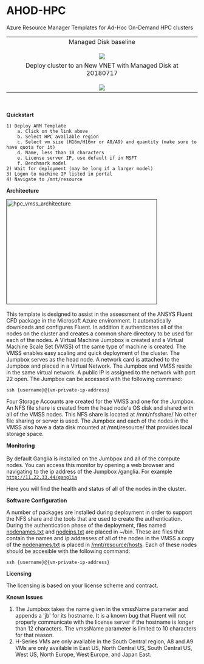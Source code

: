 # AHOD-HPC
Azure Resource Manager Templates for Ad-Hoc On-Demand HPC clusters

<table>
<td align="center">
Managed Disk baseline
<br><br>
<a href="https://portal.azure.com/#create/Microsoft.Template/uri/https%3A%2F%2Fraw.githubusercontent.com%2Fhirtanak%2FAHOD-HPC%2Fmaster%2Fazuredeploy_manageddisk4.json" target="_blank">
    <img src="http://azuredeploy.net/deploybutton.png" />
</a>
</td></tr>
<td align="center">
Deploy cluster to an New VNET with Managed Disk at 20180717
<br><br>
<a href="https://portal.azure.com/#create/Microsoft.Template/uri/https%3A%2F%2Fraw.githubusercontent.com%2Fhirtanak%2FAHOD-HPC%2Fmaster%2Fazuredeploy_manageddisk4.json" target="_blank">
    <img src="http://azuredeploy.net/deploybutton.png" />
</a>
</td></tr>
</table>

<br></br>
<b>Quickstart</b>

	1) Deploy ARM Template
		a. Click on the link above
		b. Select HPC available region
		c. Select vm size (H16m/H16mr or A8/A9) and quantity (make sure to have quota for it)
		d. Name, less than 10 characters
		e. License server IP, use default if in MSFT
		f. Benchmark model
	2) Wait for deployment (may be long if a larger model)
	3) Logon to machine IP listed in portal
	4) Navigate to /mnt/resource

<b>Architecture</b>

<img src="https://github.com/tanewill/5clickTemplates/blob/master/images/hpc_vmss_architecture.png"  align="middle" width="395" height="274"  alt="hpc_vmss_architecture" border="1"/> <br></br>
This template is designed to assist in the assessment of the ANSYS Fluent CFD package in the Microsoft Azure environment. It automatically downloads and configures Fluent. In addition it authenticates all of the nodes on the cluster and creates a common share directory to be used for each of the nodes. A Virtual Machine Jumpbox is created and a Virtual Machine Scale Set (VMSS) of the same type of machine is created. The VMSS enables easy scaling and quick deployment of the cluster. The Jumpbox serves as the head node. A network card is attached to the Jumpbox and placed in a Virtual Network. The Jumpbox and VMSS reside in the same virtual network. A public IP is assigned to the network with port 22 open. The Jumpbox can be accessed with the following command:

<code>ssh {username}@{vm-private-ip-address}</code>

Four Storage Accounts are created for the VMSS and one for the Jumpbox. An NFS file share is created from the head node's OS disk and shared with all of the VMSS nodes. This NFS share is located at /mnt/nfsshare/ No other file sharing or server is used. The Jumpbox and each of the nodes in the VMSS also have a data disk mounted at /mnt/resource/ that provides local storage space.

<b>Monitoring</b>
<br></br>
By default Ganglia is installed on the Jumbpox and all of the compute nodes. You can access this monitor by opening a web browser and navigating to the ip address of the Jumpbox /ganglia. For example
<code>http://11.22.33.44/ganglia</code>

Here you will find the health and status of all of the nodes in the cluster.

<b>Software Configuration</b>

A number of packages are installed during deployment in order to support the NFS share and the tools that are used to create the authentication. During the authentication phase of the deployment, files named <u>nodenames.txt</u> and <u>nodeips.txt</u> are placed in ~/bin. These are files that contain the names and ip addresses of all of the nodes in the VMSS a copy of the <u>nodenames.txt</u> is placed in <u>/mnt/resource/hosts</u>. Each of these nodes should be accesible with the following command:

<code>ssh {username}@{vm-private-ip-address}</code>

<b>Licensing</b>

The licensing is based on your license scheme and contract.

<b>Known Issues</b>

1. The Jumpbox takes the name given in the vmssName parameter and appends a 'jb' for its hostname. It is a known bug that Fluent will not properly communicate with the license server if the hostname is longer than 12 characters. The vmssName parameter is limited to 10 characters for that reason. 
2. H-Series VMs are only available in the South Central region, A8 and A9 VMs are only available in East US, North Central US, South Central US, West US, North Europe, West Europe, and Japan East.
